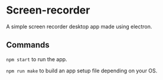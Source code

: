 # Screen-recorder

A simple screen recorder desktop app made using electron.

## Commands

```npm start``` to run the app.

```npm run make``` to build an app setup file depending on your OS.